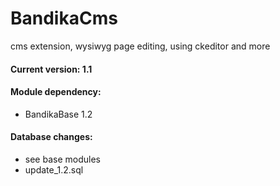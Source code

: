 # BandikaCms

cms extension, wysiwyg page editing, using ckeditor and more

#### Current version: 1.1

#### Module dependency: 
- BandikaBase 1.2

#### Database changes:
- see base modules
- update_1.2.sql
